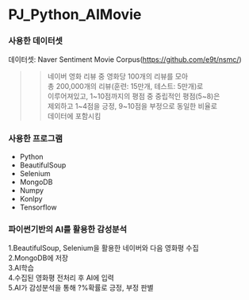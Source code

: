 # PJ_Python_AIMovie

### 사용한 데이터셋
데이터셋: Naver Sentiment Movie Corpus(https://github.com/e9t/nsmc/)  
>> 네이버 영화 리뷰 중 영화당 100개의 리뷰를 모아  
>> 총 200,000개의 리뷰(훈련: 15만개, 테스트: 5만개)로  
>> 이루어져있고, 1~10점까지의 평점 중 중립적인 평점(5~8)은  
>> 제외하고 1~4점을 긍정, 9~10점을 부정으로 동일한 비율로  
>> 데이터에 포함시킴  


### 사용한 프로그램
+ Python
+ BeautifulSoup
+ Selenium
+ MongoDB
+ Numpy
+ Konlpy
+ Tensorflow


### 파이썬기반의 AI를 활용한 감성분석
1.BeautifulSoup, Selenium을 활용한 네이버와 다음 영화평 수집  
2.MongoDB에 저장  
3.AI학습  
4.수집된 영화평 전처리 후 AI에 입력  
5.AI가 감성분석을 통해 ?%확률로 긍정, 부정 판별  

